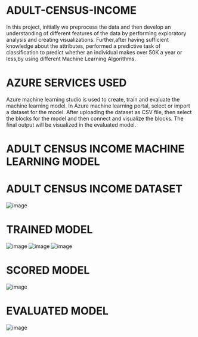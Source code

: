 # ADULT-CENSUS-INCOME
In this project, initially we preprocess the data and then develop an understanding of different features of the data by performing exploratory analysis and creating visualizations. Further,after having sufficient knowledge about the attributes, performed a predictive task of classification to predict whether an individual makes over 50K a year or less,by using different Machine Learning Algorithms.
# AZURE SERVICES USED
Azure machine learning studio is used to create, train and evaluate the machine learning model. In Azure machine learning portal, select or import a dataset for the model. After uploading the dataset as CSV file, then select the blocks for the model and then connect and visualize the blocks. The final output will be visualized in the evaluated model.
# ADULT CENSUS INCOME MACHINE LEARNING MODEL
# ADULT CENSUS INCOME DATASET
![image](https://user-images.githubusercontent.com/99384208/154671865-3221fedc-6024-4eb4-b4df-a309d1ae3804.png)
# TRAINED MODEL
![image](https://user-images.githubusercontent.com/99384208/154673721-4f164ad9-4cf4-45e9-be70-19aae4a66f6b.png)
![image](https://user-images.githubusercontent.com/99384208/154674299-11bcb24e-3ed8-4689-b7d9-6646bbeb3fb5.png)
![image](https://user-images.githubusercontent.com/99384208/154674599-c9240a55-6d6e-4b58-ba10-c58144acd1a6.png)
# SCORED MODEL
![image](https://user-images.githubusercontent.com/99384208/154674796-cbcd7e77-17a3-4616-bf9e-16eae2bc444b.png)
# EVALUATED MODEL
![image](https://user-images.githubusercontent.com/99384208/154674960-77d1bab3-e9eb-4f84-8ca5-43a79f8426c6.png)

